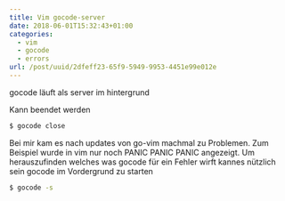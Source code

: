 ```yaml
---
title: Vim gocode-server
date: 2018-06-01T15:32:43+01:00
categories:
  - vim
  - gocode
  - errors
url: /post/uuid/2dfeff23-65f9-5949-9953-4451e99e012e
---
```


gocode läuft als server im hintergrund

Kann beendet werden

```bash
$ gocode close
```

Bei mir kam es nach updates von go-vim machmal zu Problemen. Zum Beispiel wurde in vim nur noch PANIC PANIC PANIC angezeigt. Um herauszufinden welches was gocode für ein Fehler wirft kannes nützlich sein gocode im Vordergrund zu starten

```bash
$ gocode -s
```
